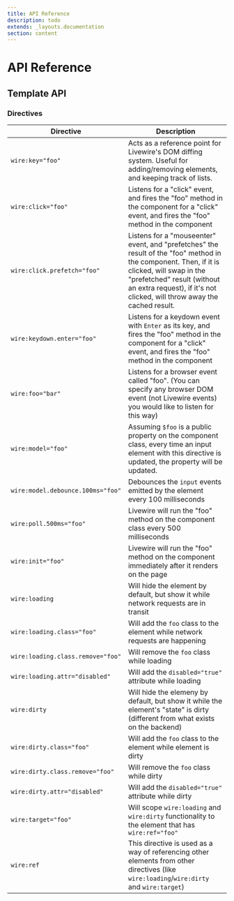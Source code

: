 ```yaml
---
title: API Reference
description: todo
extends: _layouts.documentation
section: content
---
```


# API Reference

## Template API

### Directives
Directive | Description
--- | ---
`wire:key="foo"` | Acts as a reference point for Livewire's DOM diffing system. Useful for adding/removing elements, and keeping track of lists.
`wire:click="foo"` | Listens for a "click" event, and fires the "foo" method in the component for a "click" event, and fires the "foo" method in the component
`wire:click.prefetch="foo"` | Listens for a "mouseenter" event, and "prefetches" the result of the "foo" method in the component. Then, if it is clicked, will swap in the "prefetched" result (without an extra request), if it's not clicked, will throw away the cached result.
`wire:keydown.enter="foo"` | Listens for a keydown event with `Enter` as its key, and fires the "foo" method in the component for a "click" event, and fires the "foo" method in the component
`wire:foo="bar"` | Listens for a browser event called "foo". (You can specify any browser DOM event (not Livewire events) you would like to listen for this way)
`wire:model="foo"` | Assuming `$foo` is a public property on the component class, every time an input element with this directive is updated, the property will be updated.
`wire:model.debounce.100ms="foo"` | Debounces the `input` events emitted by the element every 100 milliseconds
`wire:poll.500ms="foo"` | Livewire will run the "foo" method on the component class every 500 milliseconds
`wire:init="foo"` | Livewire will run the "foo" method on the component immediately after it renders on the page
`wire:loading` | Will hide the element by default, but show it while network requests are in transit
`wire:loading.class="foo"` | Will add the `foo` class to the element while network requests are happening
`wire:loading.class.remove="foo"` | Will remove the `foo` class while loading
`wire:loading.attr="disabled"` | Will add the `disabled="true"` attribute while loading
`wire:dirty` | Will hide the elemeny by default, but show it while the element's "state" is dirty (different from what exists on the backend)
`wire:dirty.class="foo"` | Will add the `foo` class to the element while element is dirty
`wire:dirty.class.remove="foo"` | Will remove the `foo` class while dirty
`wire:dirty.attr="disabled"` | Will add the `disabled="true"` attribute while dirty
`wire:target="foo"` | Will scope `wire:loading` and `wire:dirty` functionality to the element that has `wire:ref="foo"`
`wire:ref` | This directive is used as a way of referencing other elements from other directives (like `wire:loading`/`wire:dirty` and `wire:target`)
